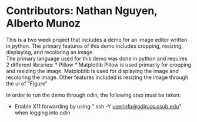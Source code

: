 # Contributors: Nathan Nguyen, Alberto Munoz

  This is a two week project that includes a demo for an image editor written in python.
  The primary features of this demo includes cropping, resizing, displaying, and recoloring an image.  
  The primary language used for this demo was done in python and requires 2 different libraries:
    * Pillow
    * Matplotlib
  Pillow is used primarily for cropping and resizing the image.
  Matploblib is used for displaying the image and recoloring the image.
  Other features included is resizing the image through the ui of "Figure"

  In order to run the demo through odin, the following step must be taken: 
  * Enable X11 forwarding by using " ssh -Y userinfo@odin.cs.csub.edu" when logging into odin
